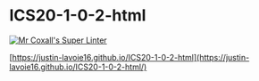 # ICS20-1-0-2-html

[![Mr Coxall's Super Linter](https://github.com/Justin-Lavoie16/ICS2O-Unit1-02/workflows/Mr%20Coxall's%20Super%20Linter/badge.svg)](https://github.com/Justin-Lavoie16/ICS2O-Unit1-02/actions/)

[https://justin-lavoie16.github.io/ICS20-1-0-2-html](https://justin-lavoie16.github.io/ICS20-1-0-2-html/)

